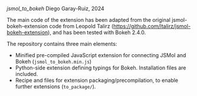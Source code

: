 *jsmol_to_bokeh*
Diego Garay-Ruiz, 2024

The main code of the extension has been adapted from the original jsmol-bokeh-extension code from Leopold Talirz (https://github.com/ltalirz/jsmol-bokeh-extension), and has been tested with Bokeh 2.4.0.

The repository contains three main elements:
- Minified pre-compiled JavaScript extension for connecting JSMol and Bokeh (`jsmol_to_bokeh.min.js`)
- Python-side extension defining typings for Bokeh. Installation files are included.
- Recipe and files for extension packaging/precompilation, to enable further extensions (`to_package/`).

